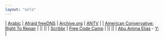 ```yaml
---
layout: "urls"
---
```


| [Arabic](https://www.shariahprogram.ca) | [Afraid freeDNS](https://freedns.afraid.org/) | [Archive.org](https://archive.org/) | [ANTV](https://visionplus.okezone.com/play/12-antv) |
| [American Convervative: Right To Repair](https://www.theamericanconservative.com/articles/david-vs-goliath-and-the-right-to-repair/) |
||
||
| [Scribbr](https://www.youtube.com/c/Scribbr-us) | [Free Code Camp](https://www.youtube.com/c/Freecodecamp) |
||
||
| [Abu Amina Elias](https://www.abuaminaelias.com/) - [Y:](https://www.youtube.com/c/AbuAminaElias) |

